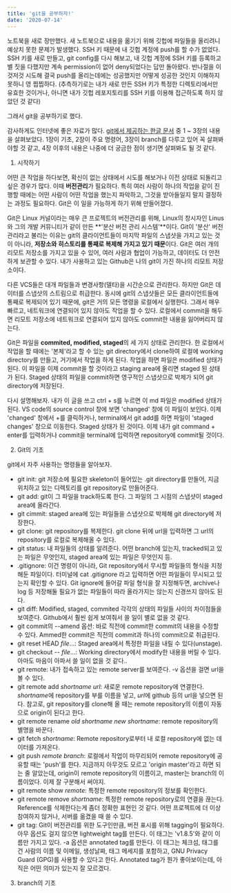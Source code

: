 ```yaml
---
title: 'git을 공부하자!'
date: '2020-07-14'
---
```


노트북을 새로 장만했다. 새 노트북으로 내용을 옮기기 위해 깃헙에 파일들을 올리려니 예상치 못한 문제가 발생했다.
SSH 키 때문에 내 깃헙 계정에 push를 할 수가 없었다. 
SSH 키를 새로 만들고, git config를 다시 해보고, 내 깃헙 계정에 SSH 키를 등록하고 별 짓을 다했지만 계속 permission이 없어 deny되었다는 답만 돌아왔다.
반나절을 이것저것 시도해 결국 push를 올리는데에는 성공했지만 어떻게 성공한 것인지 이해하지 못하니 영 찝찝하다.
(추측하기로는 내가 새로 만든 SSH 키가 특정한 디렉토리에서만 유효한 것이거나, 아니면 내가 깃헙 레포지토리를 SSH 키를 이용해 접근하도록 하지 않았던 것 같다)

그래서 git을 공부하기로 했다. 

감사하게도 인터넷에 좋은 자료가 많다.
[git에서 제공하는 한글 문서](https://git-scm.com/book/ko/v2) 중 1 ~ 3장의 내용을 살펴보았다. 1장이 기초, 2장이 주요 명령어, 3장이 branch를 다루고 있어 꼭 살펴봐야할 것 같고, 4장 이후의 내용은 나중에 더 궁금한 점이 생기면 살펴봐도 될 것 같다. 

1. 시작하기

어떤 큰 작업을 하다보면, 확신이 없는 상태에서 시도를 해보거나 이전 상태로 되돌리고 싶은 경우가 많다. 이때 **버전관리**가 필요하다. 특히 여러 사람이 하나의 작업을 같이 진행할 때에는 어떤 사람이 어떤 작업을 했는지 파악하고, 그것을 받아들일지 말지 결정하는 과정도 필요하다. Git은 이 일을 가능하게 하기 위해 만들어졌다. 

Git은 Linux 커널이라는 매우 큰 프로젝트의 버전관리를 위해, Linux의 창시자인 Linus와 그의 개발 커뮤니티가 같이 만든 **'분산 버전 관리 시스템'**이다. Git이 '분산' 버전관리라고 불리는 이유는 git의 클라이언트들이 마지막 파일의 스냅샷을 가지고 있는 것이 아니라, **저장소와 히스토리를 통째로 복제해 가지고 있기 때문**이다. Git은 여러 개의 리모트 저장소를 가지고 있을 수 있어, 여러 사람과 협업이 가능하고, 데이터도 더 안전하게 보관할 수 있다. 내가 사용하고 있는 Github은 나의 git이 가진 하나의 리모트 저장소이다. 

다른 VCS들은 대개 파일들과 변경사항(델타)을 시간순으로 관리한다. 하지만 Git은 데이터를 스냅샷의 스트림으로 취급한다. 동시에 git의 스냅샷들은 모든 클라이언트들에 통째로 복제되어 있기 때문에, git은 거의 모든 명령을 로컬에서 실행한다. 그래서 매우 빠르고, 네트워크에 연결되어 있지 않아도 작업을 할 수 있다. 로컬에서 commit을 해두면 리모트 저장소에 네트워크로 연결되어 있지 않아도 commit한 내용을 잃어버리지 않는다. 

Git은 파일을 **commited, modified, staged**의 세 가지 상태로 관리한다. 
한 로컬에서 작업을 할 때에는 '본체'라고 할 수 있는 git directory에서 clone하여 로컬에 working directory를 만들고, 거기에서 작업을 하게 된다. 작업을 하면 파일은 modified 상태가 된다. 이 파일을 이제 commit을 할 것이라고 staging area에 올리면 staged 된 상태가 된다. Staged 상태의 파일을 commit하면 영구적인 스냅샷으로 박제가 되어 git directory에 저장된다. 

다시 설명해보자. 내가 이 글을 쓰고 ctrl + s를 누르면 이 md 파일은 modified 상태가 된다. VS code의 source control 창에 보면 'changed' 창에 이 파일이 보인다. 이제 'changed' 창에서 +를 클릭하거나, terminal에서 git add를 하면 파일이 'staged changes' 창으로 이동한다. Staged 상태가 된 것이다. 이제 내가 git command + enter를 입력하거나 commit을 terminal에 입력하면 repository에 commit될 것이다. 


2. Git의 기초

git에서 자주 사용하는 명령들을 알아보자.

* git init: git 저장소에 필요한 skeleton이 들어있는 .git directory를 만들어, 지금 위치하고 있는 디렉토리를 git repository로 만들어준다. 
* git add: git이 그 파일을 track하도록 한다. 그 파일의 그 시점의 스냅샷이 staged area에 올라간다. 
* git cimmit: staged area에 있는 파일들을 스냅샷으로 박제해 git directory에 저장한다. 
* git clone: git repository를 복제한다. git clone 뒤에 url을 입력하면 그 url의 repository를 로컬로 복제해올 수 있다. 
* git status: 내 파일들의 상태를 알려준다. 어떤 branch에 있는지, tracked되고 있는 파일은 무엇인지, staged area에 있는 파일은 무엇인지 등.
* .gitignore: 이건 명령이 아니라, Git repository에서 무시할 파일들의 형식을 지정해둔 파일이다. 터미널에 cat .gitignore 라고 입력하면 어떤 파일들이 무시되고 있는지 확인할 수 있다. Git ignore에 들어갈 파일 형식을 잘 지정해두면, archive나 log 등 저장해둘 필요가 없는 파일들이 따라 올라가지는 않는지 신경쓰지 않아도 된다.
* git diff: Modified, staged, commited 각각의 상태의 파일들 사이의 차이점들을 보여준다. Github에서 훨씬 쉽게 보여줘서 쓸 일이 별로 없을 것 같다. 
* git commit의 --amend 옵션: 바로 직전에 commit한 commit의 내용을 수정할 수 있다. Ammed한 commit은 직전의 commit과 하나의 commit으로 취급된다. 
* git reset HEAD *file*...: Staged area에서 특정한 파일을 내릴 수 있다(unstage). 
* git checkout -- *file*...: Working directory에서 modify한 내용을 버릴 수 있다. 아마도 마음이 아파서 쓸 일이 없을 것 같다..
* git remote: 내가 접속하고 있는 remote server를 보여준다. -v 옵션을 걸면 url을 볼 수 있다. 
* git remote add *shortname url*: 새로운 remote repository에 연결한다. *shortname*에 repository를 부를 이름을 넣고, *url*에 github 등의 url을 넣으면 된다. 참고로, git repository를 clone해 올 때는 remote repository의 이름이 자동으로 origin이 된다고 한다.
* git remote rename *old shortname* *new shortname*: remote repository의 별명을 바꾼다.
* git fetch *shortname*: Remote repository로부터 내 로컬 repository에 없는 데이터를 가져온다. 
* git push *remote branch*: 로컬에서 작업이 마무리되어 remote repository에 공유할 때는 'push'를 한다. 지금까지 아무것도 모르고 'origin master'라고 하면 되는 줄 알았는데, origin이 remote repository의 이름이고, master는 branch의 이름이었다. 이제 잘 구분해서 써야지.
* git remote show *remote*: 특정한 remote repository의 정보를 확인한다.
* git remote remove *shortname*: 특정한 remote repository로의 연결을 끊는다. Reference를 삭제한다는게 좀더 정확한 표현인 것 같다. 어떤 프로젝트에 더 이상 참여하지 않거나, 서버를 옮겼을 때 쓸 수 있다. 
* git tag: Git이 버전관리를 위한 도구인만큼, 버전 표시를 위해 tagging이 필요하다. 아무 옵션도 걸지 않으면 lightweight tag를 만든다. 이 태그는 'v1.8.5'와 같이 이름만 가지고 있다. -a 옵션은 annotated tag를 만든다. 이 태그는 체크섬, 태그를 건 사람의 이름 및 이메일, 생성날짜, 태그 메세지를 포함하고, GNU Privacy Guard (GPG)를 사용할 수 있다고 한다. Annotated tag가 뭔가 좋아보이는데, 아직은 어떤 의미가 있는지 잘 모르겠다.


3. branch의 기초

